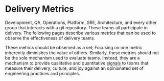 # Delivery Metrics

Development, QA, Operations, Platform, SRE, Architecture, and every other group
that interacts with a git repository. These teams all participate in delivery.
The following pages describe various metrics that can be used to observe the
effectiveness of delivery teams.

These metrics should be observed as a set; Focusing on one metric inherently
diminishes the value of others. Similarly, these metrics should not be the sole
mechanism used to evaluate teams. Instead, they are a mechanism to provide
qualitative and quantitative
[signals](https://github.com/cncf/tag-observability/blob/main/whitepaper.md#observability-signals)
to teams that measure their delivery, culture, and joy against an opinionated
set of engineering practices and principles.
